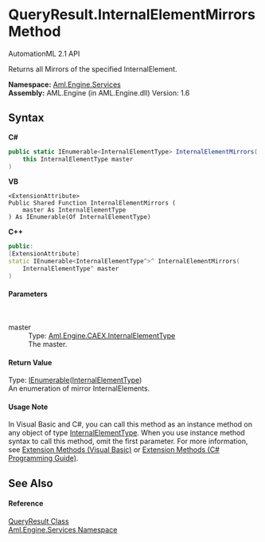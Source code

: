 # QueryResult.InternalElementMirrors Method 
AutomationML 2.1 API 

Returns all Mirrors of the specified InternalElement.

**Namespace:**&nbsp;<a href="N_Aml_Engine_Services">Aml.Engine.Services</a><br />**Assembly:**&nbsp;AML.Engine (in AML.Engine.dll) Version: 1.6

## Syntax

**C#**<br />
``` C#
public static IEnumerable<InternalElementType> InternalElementMirrors(
	this InternalElementType master
)
```

**VB**<br />
``` VB
<ExtensionAttribute>
Public Shared Function InternalElementMirrors ( 
	master As InternalElementType
) As IEnumerable(Of InternalElementType)
```

**C++**<br />
``` C++
public:
[ExtensionAttribute]
static IEnumerable<InternalElementType^>^ InternalElementMirrors(
	InternalElementType^ master
)
```


#### Parameters
&nbsp;<dl><dt>master</dt><dd>Type: <a href="T_Aml_Engine_CAEX_InternalElementType">Aml.Engine.CAEX.InternalElementType</a><br />The master.</dd></dl>

#### Return Value
Type: <a href="https://docs.microsoft.com/dotnet/api/system.collections.generic.ienumerable-1" target="_parent" rel="noopener noreferrer">IEnumerable</a>(<a href="T_Aml_Engine_CAEX_InternalElementType">InternalElementType</a>)<br />An enumeration of mirror InternalElements.

#### Usage Note
In Visual Basic and C#, you can call this method as an instance method on any object of type <a href="T_Aml_Engine_CAEX_InternalElementType">InternalElementType</a>. When you use instance method syntax to call this method, omit the first parameter. For more information, see <a href="https://docs.microsoft.com/dotnet/visual-basic/programming-guide/language-features/procedures/extension-methods" target="_blank" rel="noopener noreferrer">Extension Methods (Visual Basic)</a> or <a href="https://docs.microsoft.com/dotnet/csharp/programming-guide/classes-and-structs/extension-methods" target="_blank" rel="noopener noreferrer">Extension Methods (C# Programming Guide)</a>.

## See Also


#### Reference
<a href="T_Aml_Engine_Services_QueryResult">QueryResult Class</a><br /><a href="N_Aml_Engine_Services">Aml.Engine.Services Namespace</a><br />